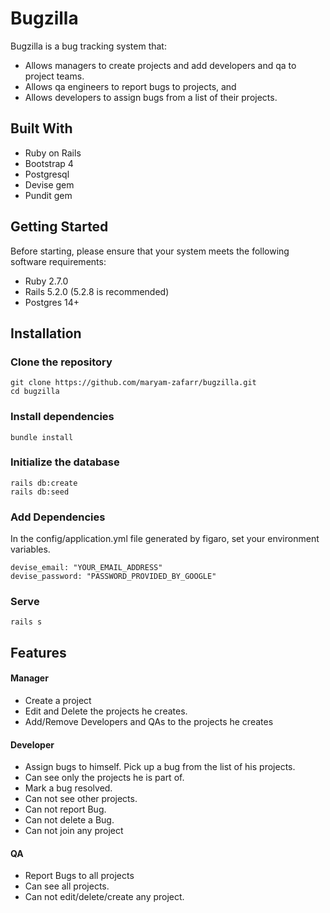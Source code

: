 # Bugzilla
Bugzilla is a bug tracking system that:
  - Allows managers to create projects and add developers and qa to project teams.
  - Allows qa engineers to report bugs to projects, and
  - Allows developers to assign bugs from a list of their projects.

## Built With
 - Ruby on Rails
 - Bootstrap 4
 - Postgresql
 - Devise gem
 - Pundit gem
 
## Getting Started
Before starting, please ensure that your system meets the following software requirements:
  - Ruby 2.7.0
  - Rails 5.2.0 (5.2.8 is recommended)
  - Postgres 14+

## Installation

### Clone the repository
```
git clone https://github.com/maryam-zafarr/bugzilla.git
cd bugzilla
```

### Install dependencies
```
bundle install
```

### Initialize the database
```
rails db:create
rails db:seed
```

### Add Dependencies
In the config/application.yml file generated by figaro, set your environment variables.
```
devise_email: "YOUR_EMAIL_ADDRESS"
devise_password: "PASSWORD_PROVIDED_BY_GOOGLE"
```

### Serve
```
rails s
```

## Features

#### Manager
 - Create a project
 - Edit and Delete the projects he creates.
 - Add/Remove Developers and QAs to the projects he creates

#### Developer
 - Assign bugs to himself. Pick up a bug from the list of his projects. 
 - Can see only the projects he is part of. 
 - Mark a bug resolved. 
 - Can not see other projects. 
 - Can not report Bug. 
 - Can not delete a Bug. 
 - Can not join any project

#### QA
- Report Bugs to all projects
- Can see all projects.
- Can not edit/delete/create any project.


